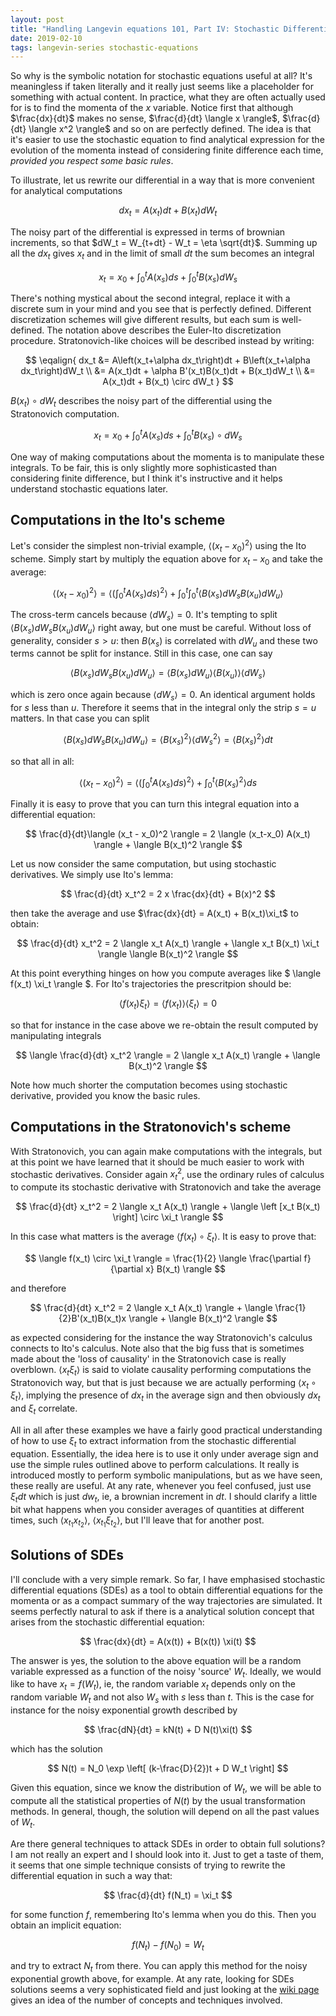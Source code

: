 ```yaml
---
layout: post
title: "Handling Langevin equations 101, Part IV: Stochastic Differential Equations"
date: 2019-02-10
tags: langevin-series stochastic-equations
---
```


So why is the symbolic notation for stochastic equations useful at all? It's meaningless if taken literally and it really just seems like a placeholder for something with actual content. In practice, what they are often actually used for is to find the momenta of the $x$ variable. Notice first that although $\frac{dx}{dt}$ makes no sense, $\frac{d}{dt} \langle x \rangle$, $\frac{d}{dt} \langle x^2 \rangle$ and so on are perfectly defined. The idea is that it's easier to use the stochastic equation to find analytical expression for the evolution of the momenta instead of considering finite difference each time, _provided you respect some basic rules_.

To illustrate, let us rewrite our differential in a way that is more convenient for analytical computations

$$
dx_t = A(x_t)dt + B(x_t)dW_t
$$

The noisy part of the differential is expressed in terms of brownian increments, so that $dW_t = W_{t+dt} - W_t = \eta \sqrt{dt}$. Summing up all the $dx_t$ gives $x_t$ and in the limit of small $dt$ the sum becomes an integral

$$
x_t = x_0 + \int_0^t A(x_s)ds + \int_0^t B(x_s)dW_s
$$

There's nothing mystical about the second integral, replace it with a discrete sum in your mind and you see that is perfectly defined. Different discretization schemes will give different results, but each sum is well-defined. The notation above describes the Euler-Ito discretization procedure. Stratonovich-like choices will be described instead by writing:

$$
\eqalign{
dx_t &= A\left(x_t+\alpha dx_t\right)dt + B\left(x_t+\alpha dx_t\right)dW_t \\
        &= A(x_t)dt + \alpha B'(x_t)B(x_t)dt + B(x_t)dW_t \\
        &= A(x_t)dt + B(x_t) \circ dW_t
}
$$

$B(x_t) \circ dW_t$ describes the noisy part of the differential using the Stratonovich computation.

$$
x_t = x_0 + \int_0^t A(x_s)ds + \int_0^t B(x_s) \circ dW_s
$$


One way of making computations about the momenta is to manipulate these integrals. To be fair, this is only slightly more sophisticasted than considering finite difference, but I think it's instructive and it helps understand stochastic equations later. 

Computations in the Ito's scheme
---------------------------------

Let's consider the simplest non-trivial example, $\langle (x_t - x_0)^2 \rangle$ using the Ito scheme. Simply start by multiply the equation above for $x_t - x_0$ and take the average:

$$
\langle (x_t - x_0)^2 \rangle = \langle \left( \int_0^t A(x_s)ds \right)^2 \rangle + \int_0^t \int_0^t \langle B(x_s) dW_s B(x_u) dW_u \rangle
$$

The cross-term cancels because $\langle dW_s \rangle = 0$. It's tempting to split $\langle B(x_s) dW_s B(x_u) dW_u \rangle$ right away, but one must be careful. Without loss of generality, consider $s>u$: then $B(x_s)$ is correlated with $dW_u$ and these two terms cannot be split for instance. Still in this case, one can say

$$
\langle B(x_s) dW_s B(x_u) dW_u \rangle = \langle B(x_s) dW_u \rangle \langle B(x_u) \rangle \langle dW_s\rangle
$$

which is zero once again because $\langle dW_s \rangle = 0$. An identical argument holds for $s$ less than $u$. Therefore it seems that in the integral only the strip $s=u$ matters. In that case you can split 

$$
\langle B(x_s) dW_s B(x_u) dW_u \rangle = \langle B(x_s)^2 \rangle \langle dW_s^2 \rangle = \langle B(x_s)^2 \rangle dt
$$

so that all in all:

$$
\langle (x_t - x_0)^2 \rangle = \langle  \left( \int_0^t A(x_s)ds \right)^2 \rangle + \int_0^t \langle B(x_s)^2 \rangle ds
$$

Finally it is easy to prove that you can turn this integral equation into a differential equation:

$$
\frac{d}{dt}\langle (x_t - x_0)^2 \rangle =  2 \langle (x_t-x_0) A(x_t) \rangle + \langle B(x_t)^2 \rangle
$$

Let us now consider the same computation, but using stochastic derivatives. We simply use Ito's lemma:

$$
\frac{d}{dt} x_t^2 = 2 x \frac{dx}{dt} + B(x)^2
$$

then take the average and use $\frac{dx}{dt} = A(x_t) + B(x_t)\xi_t$ to obtain:

$$
\frac{d}{dt} x_t^2 = 2 \langle x_t A(x_t) \rangle + \langle x_t B(x_t) \xi_t \rangle \langle B(x_t)^2 \rangle
$$

At this point everything hinges on how you compute averages like $ \langle f(x_t) \xi_t \rangle $. For Ito's trajectories the prescritpion should be:

$$ 
\langle f(x_t) \xi_t \rangle = \langle f(x_t) \rangle \langle \xi_t \rangle = 0
$$

so that for instance in the case above we re-obtain the result computed by manipulating integrals

$$
\langle \frac{d}{dt} x_t^2 \rangle = 2 \langle x_t A(x_t) \rangle + \langle B(x_t)^2 \rangle
$$

Note how much shorter the computation becomes using stochastic derivative, provided you know the basic rules.

Computations in the Stratonovich's scheme
------------------------------------------

With Stratonovich, you can again make computations with the integrals, but at this point we have learned that it should be much easier to work with stochastic derivatives.  Consider again $x_t^2$, use the ordinary rules of calculus to compute its stochastic derivative with Stratonovich and take the average

$$
\frac{d}{dt} x_t^2 = 2 \langle x_t A(x_t) \rangle + \langle \left [x_t B(x_t) \right] \circ \xi_t \rangle
$$

In this case what matters is the average $\langle f(x_t) \circ \xi_t \rangle$. It is easy to prove that:

$$
\langle f(x_t) \circ \xi_t \rangle = \frac{1}{2}  \langle \frac{\partial f}{\partial x} B(x_t) \rangle
$$

and therefore

$$
\frac{d}{dt} x_t^2 = 2 \langle x_t A(x_t) \rangle + \langle \frac{1}{2}B'(x_t)B(x_t)x \rangle + \langle B(x_t)^2 \rangle
$$

as expected considering for the instance the way Stratonovich's calculus connects to Ito's calculus. Note also that the big fuss that is sometimes made about the 'loss of causality' in the Stratonovich case is really overblown. $\langle x_t \xi_t \rangle$ is said to violate causality performing computations the Stratonovich way, but that is just because we are actually performing $\langle x_t \circ \xi_t \rangle$, implying the presence of $dx_t$ in the average sign and then obviously $dx_t$ and $\xi_t$ correlate.

All in all after these examples we have a fairly good practical understanding of how to use $\xi_t$ to extract information from the stochastic differential equation. Essentially, the idea here is to use it only under average sign and use the simple rules outlined above to perform calculations. It really is introduced mostly to perform symbolic manipulations, but as we have seen, these really are useful. At any rate, whenever you feel confused, just use $\xi_t dt$ which is just $dw_t$, ie, a brownian increment in $dt$. I should clarify a little bit what happens when you consider averages of quantities at different times, such $\langle x_{t_1} x_{t_2} \rangle$, $\langle x_{t_1}  \xi_{t_2} \rangle$, but I'll leave that for another post.

Solutions of SDEs
------------------

I'll conclude with a very simple remark. So far, I have emphasised stochastic differential equations (SDEs) as a tool to obtain differential equations for the momenta or as a compact summary of the way trajectories are simulated. It seems perfectly natural to ask if there is a analytical solution concept that arises from the stochastic differential equation:

$$
\frac{dx}{dt} = A(x(t)) + B(x(t)) \xi(t)
$$

The answer is yes, the solution to the above equation will be a random variable expressed as a function of the noisy 'source' $W_t$. Ideally, we would like to have $x_t = f(W_t)$, ie, the random variable $x_t$ depends only on the random variable $W_t$ and not also $W_s$ with $s$ less than $t$. This is the case for instance for the noisy exponential growth described by

$$
\frac{dN}{dt} = kN(t) + D N(t)\xi(t)
$$

which has the solution

$$
N(t) = N_0 \exp \left[ (k-\frac{D}{2})t + D W_t \right]
$$

Given this equation, since we know the distribution of $W_t$, we will be able to compute all the statistical properties of $N(t)$ by the usual transformation methods. In general, though, the solution will depend on all the past values of $W_t$.

Are there general techniques to attack SDEs in order to obtain full solutions? I am not really an expert and I should look into it. Just to get a taste of them, it seems that one simple technique consists of trying to rewrite the differential equation in such a way that:

$$
\frac{d}{dt} f(N_t) = \xi_t
$$

for some function $f$, remembering Ito's lemma when you do this. Then you obtain an implicit equation:

$$
f(N_t) - f(N_0) = W_t
$$

and try to extract $N_t$ from there. You can apply this method for the noisy exponential growth above, for example. At any rate, looking for SDEs solutions seems a very sophisticated field and just looking at the [wiki page](<https://en.wikipedia.org/wiki/Stochastic_differential_equation>) gives an idea of the number of concepts and techniques involved.

